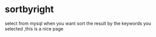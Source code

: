 # sortbyright
select from mysql when you want sort the result by the keywords you selected ,this is a nice page
